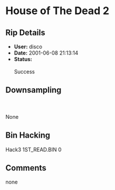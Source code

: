 # House of The Dead 2

## Rip Details

- **User:** disco
- **Date:** 2001-06-08 21:13:14
- **Status:** <br /><br /> Success  <br />

## Downsampling

<br /><br /> None  <br />

## Bin Hacking

Hack3 1ST_READ.BIN 0

## Comments

none

